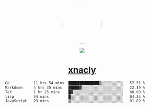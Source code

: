 <p align="center">
  <img style="border-radius: 100px" width="128" height="128" src="https://avatars.githubusercontent.com/u/47723417?v=4"/>
</p>
<p align="center">
  <img src="https://komarev.com/ghpvc/?username=xnacly&&style=flat-square"/>
</p>

<h1 align="center"><a href="https://xnacly.me"> xnacly</a> </h1>

<!--START_SECTION:waka-->

```txt
Go           11 hrs 54 mins  ██████████████▒░░░░░░░░░░   57.51 %
Markdown     4 hrs 35 mins   █████▓░░░░░░░░░░░░░░░░░░░   22.19 %
TeX          1 hr 25 mins    █▓░░░░░░░░░░░░░░░░░░░░░░░   06.90 %
lisp         54 mins         █░░░░░░░░░░░░░░░░░░░░░░░░   04.35 %
JavaScript   23 mins         ▒░░░░░░░░░░░░░░░░░░░░░░░░   01.89 %
```

<!--END_SECTION:waka-->
